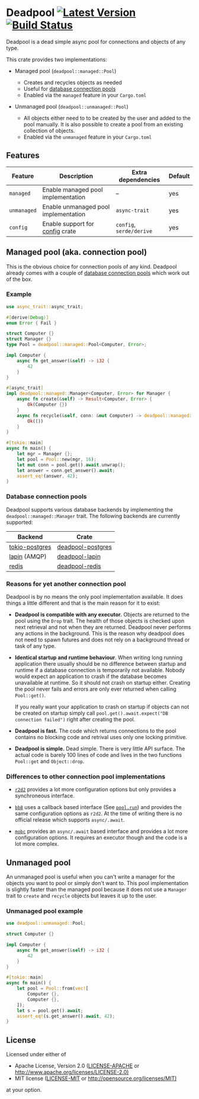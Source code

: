 # Deadpool [![Latest Version](https://img.shields.io/crates/v/deadpool.svg)](https://crates.io/crates/deadpool) [![Build Status](https://travis-ci.org/bikeshedder/deadpool.svg?branch=master)](https://travis-ci.org/bikeshedder/deadpool)

Deadpool is a dead simple async pool for connections and objects
of any type.

This crate provides two implementations:

- Managed pool (`deadpool::managed::Pool`)  
  - Creates and recycles objects as needed  
  - Useful for [database connection pools](#database-connection-pools)
  - Enabled via the `managed` feature in your `Cargo.toml`

- Unmanaged pool (`deadpool::unmanaged::Pool`)  
  - All objects either need to to be created by the user and added to the
    pool manually. It is also possible to create a pool from an existing
    collection of objects.
  - Enabled via the `unmanaged` feature in your `Cargo.toml`

## Features

| Feature | Description | Extra dependencies | Default |
| ------- | ----------- | ------------------ | ------- |
| `managed` | Enable managed pool implementation | – | yes |
| `unmanaged` | Enable unmanaged pool implementation | `async-trait` | yes |
| `config` | Enable support for [config](https://crates.io/crates/config) crate | `config`, `serde/derive` | yes |

## Managed pool (aka. connection pool)

This is the obvious choice for connection pools of any kind. Deadpool already
comes with a couple of [database connection pools](#database-connection-pools)
which work out of the box.

### Example

```rust
use async_trait::async_trait;

#[derive(Debug)]
enum Error { Fail }

struct Computer {}
struct Manager {}
type Pool = deadpool::managed::Pool<Computer, Error>;

impl Computer {
    async fn get_answer(&self) -> i32 {
        42
    }
}

#[async_trait]
impl deadpool::managed::Manager<Computer, Error> for Manager {
    async fn create(&self) -> Result<Computer, Error> {
        Ok(Computer {})
    }
    async fn recycle(&self, conn: &mut Computer) -> deadpool::managed::RecycleResult<Error> {
        Ok(())
    }
}

#[tokio::main]
async fn main() {
    let mgr = Manager {};
    let pool = Pool::new(mgr, 16);
    let mut conn = pool.get().await.unwrap();
    let answer = conn.get_answer().await;
    assert_eq!(answer, 42);
}
```

### Database connection pools

Deadpool supports various database backends by implementing the
`deadpool::managed::Manager` trait. The following backends are
currently supported:

Backend                                                     | Crate
----------------------------------------------------------- | -----
[tokio-postgres](https://crates.io/crates/tokio-postgres)   | [deadpool-postgres](https://crates.io/crates/deadpool-postgres)
[lapin](https://crates.io/crates/lapin) (AMQP)              | [deadpool-lapin](https://crates.io/crates/deadpool-lapin)
[redis](https://crates.io/crates/redis)                     | [deadpool-redis](https://crates.io/crates/deadpool-redis)

### Reasons for yet another connection pool

Deadpool is by no means the only pool implementation available. It does
things a little different and that is the main reason for it to exist:

- **Deadpool is compatible with any executor.** Objects are returned to the
  pool using the `Drop` trait. The health of those objects is checked upon
  next retrieval and not when they are returned. Deadpool never performs any
  actions in the background. This is the reason why deadpool does not need
  to spawn futures and does not rely on a background thread or task of any
  type.

- **Identical startup and runtime behaviour**. When writing long running
  application there usually should be no difference between startup and
  runtime if a database connection is temporarily not available. Nobody
  would expect an application to crash if the database becomes unavailable
  at runtime. So it should not crash on startup either. Creating the pool
  never fails and errors are only ever returned when calling `Pool::get()`.

  If you really want your application to crash on startup if objects can
  not be created on startup simply call
  `pool.get().await.expect("DB connection failed")` right after creating
  the pool.

- **Deadpool is fast.** The code which returns connections to the pool
  contains no blocking code and retrival uses only one locking primitive.

- **Deadpool is simple.** Dead simple. There is very little API surface.
  The actual code is barely 100 lines of code and lives in the two functions
  `Pool::get` and `Object::drop`.

### Differences to other connection pool implementations

- [`r2d2`](https://crates.io/crates/r2d2) provides a lot more configuration
  options but only provides a synchroneous interface.

- [`bb8`](https://crates.io/crates/bb8) uses a callback based interface (See
  [`pool.run`](https://docs.rs/bb8/0.3.1/bb8/struct.Pool.html#method.run))
  and provides the same configuration options as `r2d2`. At the time of
  writing there is no official release which supports `async/.await`.

- [`mobc`](https://crates.io/crates/mobc) provides an `async/.await` based
  interface and provides a lot more configuration options. It requires an
  executor though and the code is a lot more complex.

## Unmanaged pool

An unmanaged pool is useful when you can't write a manager for the objects
you want to pool or simply don't want to. This pool implementation is slightly
faster than the managed pool because it does not use a `Manager` trait to
`create` and `recycle` objects but leaves it up to the user.

### Unmanaged pool example

```rust
use deadpool::unmanaged::Pool;

struct Computer {}

impl Computer {
    async fn get_answer(&self) -> i32 {
        42
    }
}

#[tokio::main]
async fn main() {
    let pool = Pool::from(vec![
        Computer {},
        Computer {},
    ]);
    let s = pool.get().await;
    assert_eq!(s.get_answer().await, 42);
}
```

## License

Licensed under either of

- Apache License, Version 2.0 ([LICENSE-APACHE](LICENSE-APACHE) or <http://www.apache.org/licenses/LICENSE-2.0)>
- MIT license ([LICENSE-MIT](LICENSE-MIT) or <http://opensource.org/licenses/MIT)>

at your option.
